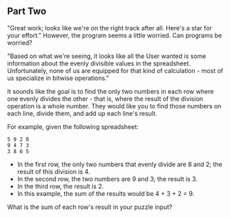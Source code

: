 ## Part Two ##

"Great work; looks like we're on the right track after all. Here's a star for your effort." However, 
the program seems a little worried. Can programs be worried?

"Based on what we're seeing, it looks like all the User wanted is some information about the evenly 
divisible values in the spreadsheet. Unfortunately, none of us are equipped for that kind of 
calculation - most of us specialize in bitwise operations."

It sounds like the goal is to find the only two numbers in each row where one evenly divides the 
other - that is, where the result of the division operation is a whole number. They would like you 
to find those numbers on each line, divide them, and add up each line's result.

For example, given the following spreadsheet:

```
5 9 2 8
9 4 7 3
3 8 6 5
```

* In the first row, the only two numbers that evenly divide are 8 and 2; the result of this division 
  is 4.
* In the second row, the two numbers are 9 and 3; the result is 3.
* In the third row, the result is 2.
* In this example, the sum of the results would be 4 + 3 + 2 = 9.

What is the sum of each row's result in your puzzle input?
